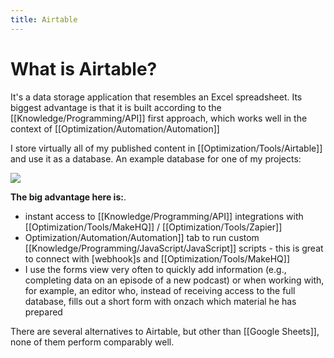 ```yaml
---
title: Airtable
---
```

# What is Airtable?
It's a data storage application that resembles an Excel spreadsheet. Its biggest advantage is that it is built according to the [[Knowledge/Programming/API]] first approach, which works well in the context of [[Optimization/Automation/Automation]]

I store virtually all of my published content in [[Optimization/Tools/Airtable]] and use it as a database. An example database for one of my projects:

![](https://space.overment.com/Screen-Shot-2022-08-28-10-52-20-D2QTY/Screen-Shot-2022-08-28-10-52-20.png)

**The big advantage here is:**.
- instant access to [[Knowledge/Programming/API]] integrations with [[Optimization/Tools/MakeHQ]] / [[Optimization/Tools/Zapier]]
- Optimization/Automation/Automation]] tab to run custom [[Knowledge/Programming/JavaScript/JavaScript]] scripts - this is great to connect with [webhook]s and [[Optimization/Tools/MakeHQ]]
- I use the forms view very often to quickly add information (e.g., completing data on an episode of a new podcast) or when working with, for example, an editor who, instead of receiving access to the full database, fills out a short form with onzach which material he has prepared

There are several alternatives to Airtable, but other than [[Google Sheets]], none of them perform comparably well.